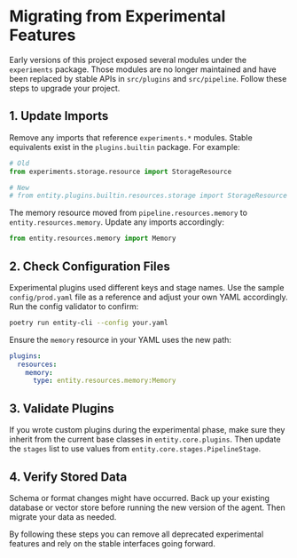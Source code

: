 # Migrating from Experimental Features

Early versions of this project exposed several modules under the `experiments`
package. Those modules are no longer maintained and have been replaced by stable
APIs in `src/plugins` and `src/pipeline`. Follow these steps to upgrade your
project.

## 1. Update Imports

Remove any imports that reference `experiments.*` modules. Stable equivalents
exist in the `plugins.builtin` package. For example:

```python
# Old
from experiments.storage.resource import StorageResource

# New
# from entity.plugins.builtin.resources.storage import StorageResource  # placeholder
```

The memory resource moved from `pipeline.resources.memory` to
`entity.resources.memory`. Update any imports accordingly:

```python
from entity.resources.memory import Memory
```

## 2. Check Configuration Files

Experimental plugins used different keys and stage names. Use the sample
`config/prod.yaml` file as a reference and adjust your own YAML accordingly.
Run the config validator to confirm:

```bash
poetry run entity-cli --config your.yaml
```

Ensure the `memory` resource in your YAML uses the new path:

```yaml
plugins:
  resources:
    memory:
      type: entity.resources.memory:Memory
```

## 3. Validate Plugins

If you wrote custom plugins during the experimental phase, make sure they inherit
from the current base classes in `entity.core.plugins`. Then update the
`stages` list to use values from `entity.core.stages.PipelineStage`.

## 4. Verify Stored Data

Schema or format changes might have occurred. Back up your existing database or
vector store before running the new version of the agent. Then migrate your data
as needed.

By following these steps you can remove all deprecated experimental features and
rely on the stable interfaces going forward.
